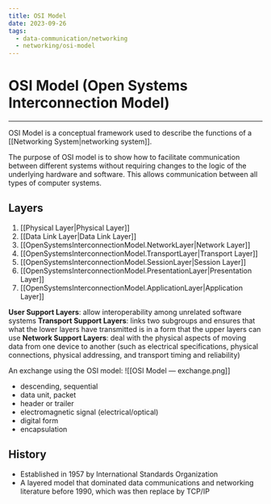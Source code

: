 ```yaml
---
title: OSI Model
date: 2023-09-26
tags:
  - data-communication/networking
  - networking/osi-model
---
```


# OSI Model (Open Systems Interconnection Model)

---

OSI Model is a conceptual framework used to describe the functions of a [[Networking System|networking system]].

The purpose of OSI model is to show how to facilitate communication between different systems without requiring changes to the logic of the underlying hardware and software. This allows communication between all types of computer systems.

## Layers

1. [[Physical Layer|Physical Layer]]
2. [[Data Link Layer|Data Link Layer]]
3. [[OpenSystemsInterconnectionModel.NetworkLayer|Network Layer]]
4. [[OpenSystemsInterconnectionModel.TransportLayer|Transport Layer]]
5. [[OpenSystemsInterconnectionModel.SessionLayer|Session Layer]]
6. [[OpenSystemsInterconnectionModel.PresentationLayer|Presentation Layer]]
7. [[OpenSystemsInterconnectionModel.ApplicationLayer|Application Layer]]

**User Support Layers**: allow interoperability among unrelated software systems
**Transport Support Layers**: links two subgroups and ensures that what the lower layers have transmitted is in a form that the upper layers can use
**Network Support Layers**: deal with the physical aspects of moving data from one device to another (such as electrical specifications, physical connections, physical addressing, and transport timing and reliability)

An exchange using the OSI model:
![[OSI Model — exchange.png]]

- descending, sequential
- data unit, packet
- header or trailer
- electromagnetic signal (electrical/optical)
- digital form
- encapsulation

## History

- Established in 1957 by International Standards Organization
- A layered model that dominated data communications and networking literature before 1990, which was then replace by TCP/IP
